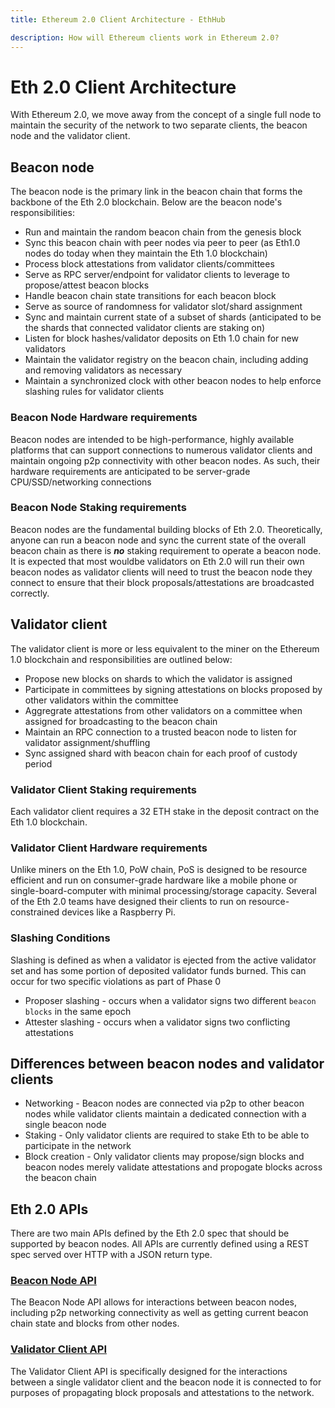 ```yaml
---
title: Ethereum 2.0 Client Architecture - EthHub

description: How will Ethereum clients work in Ethereum 2.0?
---
```


# Eth 2.0 Client Architecture

With Ethereum 2.0, we move away from the concept of a single full node to maintain the security of the network to two separate clients, the beacon node and the validator client.

## Beacon node

The beacon node is the primary link in the beacon chain that forms the backbone of the Eth 2.0 blockchain.  Below are the beacon node's responsibilities:

* Run and maintain the random beacon chain from the genesis block
* Sync this beacon chain with peer nodes via peer to peer (as Eth1.0 nodes do today when they maintain the Eth 1.0 blockchain)
* Process block attestations from validator clients/committees
* Serve as RPC server/endpoint for validator clients to leverage to propose/attest beacon blocks
* Handle beacon chain state transitions for each beacon block
* Serve as source of randomness for validator slot/shard assignment
* Sync and maintain current state of a subset of shards (anticipated to be the shards that connected validator clients are staking on)
* Listen for block hashes/validator deposits on Eth 1.0 chain for new validators
* Maintain the validator registry on the beacon chain, including adding and removing validators as necessary
* Maintain a synchronized clock with other beacon nodes to help enforce slashing rules for validator clients

### Beacon Node Hardware requirements

Beacon nodes are intended to be high-performance, highly available platforms that can support connections to numerous validator clients and maintain ongoing p2p connectivity with other beacon nodes.  As such, their hardware requirements are anticipated to be server-grade CPU/SSD/networking connections

### Beacon Node Staking requirements

Beacon nodes are the fundamental building blocks of Eth 2.0. Theoretically, anyone can run a beacon node and sync the current state of the overall beacon chain as there is ***no*** staking requirement to operate a beacon node.  It is expected that most wouldbe validators on Eth 2.0 will run their own beacon nodes as validator clients will need to trust the beacon node they connect to ensure that their block proposals/attestations are broadcasted correctly.

## Validator client

The validator client is more or less equivalent to the miner on the Ethereum 1.0 blockchain and responsibilities are outlined below:

* Propose new blocks on shards to which the validator is assigned
* Participate in committees by signing attestations on blocks proposed by other validators within the committee
* Aggregrate attestations from other validators on a committee when assigned for broadcasting to the beacon chain
* Maintain an RPC connection to a trusted beacon node to listen for validator assignment/shuffling
* Sync assigned shard with beacon chain for each proof of custody period

### Validator Client Staking requirements

Each validator client requires a 32 ETH stake in the deposit contract on the Eth 1.0 blockchain.

### Validator Client Hardware requirements

Unlike miners on the Eth 1.0, PoW chain, PoS is designed to be resource efficient and run on consumer-grade hardware like a mobile phone or single-board-computer with minimal processing/storage capacity.  Several of the Eth 2.0 teams have designed their clients to run on resource-constrained devices like a Raspberry Pi.

### Slashing Conditions

Slashing is defined as when a validator is ejected from the active validator set and has some portion of deposited validator funds burned.  This can occur for two specific violations as part of Phase 0

* Proposer slashing - occurs when a validator signs two different `beacon blocks` in the same epoch
* Attester slashing - occurs when a validator signs two conflicting attestations

## Differences between beacon nodes and validator clients

* Networking - Beacon nodes are connected via p2p to other beacon nodes while validator clients maintain a dedicated connection with a single beacon node
* Staking - Only validator clients are required to stake Eth to be able to participate in the network
* Block creation - Only validator clients may propose/sign blocks and beacon nodes merely validate attestations and propogate blocks across the beacon chain

## Eth 2.0 APIs

There are two main APIs defined by the Eth 2.0 spec that should be supported by beacon nodes.  All APIs are currently defined using a REST spec served over HTTP with a JSON return type.

### [Beacon Node API](https://github.com/ethereum/eth2.0-APIs/tree/master/apis/beacon)

The Beacon Node API allows for interactions between beacon nodes, including p2p networking connectivity as well as getting current beacon chain state and blocks from other nodes.

### [Validator Client API](https://github.com/ethereum/eth2.0-APIs/tree/master/apis/validator)

The Validator Client API is specifically designed for the interactions between a single validator client and the beacon node it is connected to for purposes of propagating block proposals and attestations to the network.
